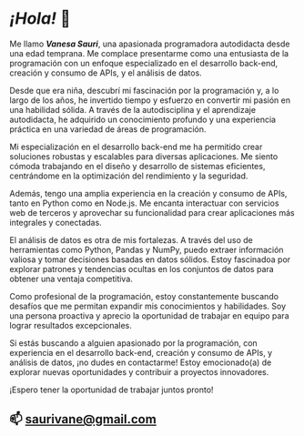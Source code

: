 # ***¡Hola!*** 👋

Me llamo ***Vanesa Sauri***, una apasionada programadora autodidacta desde una edad temprana. Me complace presentarme como una entusiasta de la programación con un enfoque especializado en el desarrollo back-end, creación y consumo de APIs, y el análisis de datos.

Desde que era niña, descubrí mi fascinación por la programación y, a lo largo de los años, he invertido tiempo y esfuerzo en convertir mi pasión en una habilidad sólida. A través de la autodisciplina y el aprendizaje autodidacta, he adquirido un conocimiento profundo y una experiencia práctica en una variedad de áreas de programación.

Mi especialización en el desarrollo back-end me ha permitido crear soluciones robustas y escalables para diversas aplicaciones. Me siento cómoda trabajando en el diseño y desarrollo de sistemas eficientes, centrándome en la optimización del rendimiento y la seguridad.

Además, tengo una amplia experiencia en la creación y consumo de APIs, tanto en Python como en Node.js. Me encanta interactuar con servicios web de terceros y aprovechar su funcionalidad para crear aplicaciones más integrales y conectadas.

El análisis de datos es otra de mis fortalezas. A través del uso de herramientas como Python, Pandas y NumPy, puedo extraer información valiosa y tomar decisiones basadas en datos sólidos. Estoy fascinadoa por explorar patrones y tendencias ocultas en los conjuntos de datos para obtener una ventaja competitiva.

Como profesional de la programación, estoy constantemente buscando desafíos que me permitan expandir mis conocimientos y habilidades. Soy una persona proactiva y aprecio la oportunidad de trabajar en equipo para lograr resultados excepcionales.

Si estás buscando a alguien apasionado por la programación, con experiencia en el desarrollo back-end, creación y consumo de APIs, y análisis de datos, ¡no dudes en contactarme! Estoy emocionado(a) de explorar nuevas oportunidades y contribuir a proyectos innovadores.

¡Espero tener la oportunidad de trabajar juntos pronto!


## 📫 saurivane@gmail.com

<!--
**saurivane/saurivane** is a ✨ _special_ ✨ repository because its `README.md` (this file) appears on your GitHub profile.

Here are some ideas to get you started:

- 🔭 I’m currently working on ...
- 🌱 I’m currently learning ...
- 👯 I’m looking to collaborate on ...
- 🤔 I’m looking for help with ...
- 💬 Ask me about ...
- 📫 How to reach me: ...
- 😄 Pronouns: ...
- ⚡ Fun fact: ...
-->
